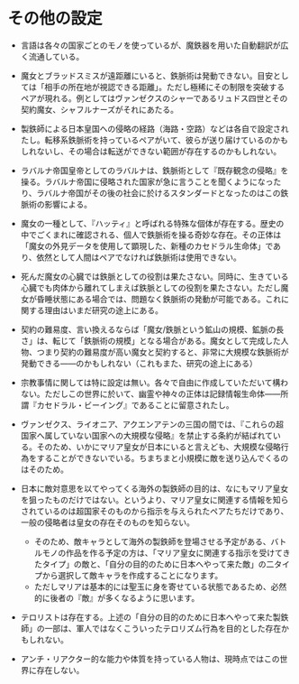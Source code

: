# その他の設定
* 言語は各々の国家ごとのモノを使っているが、魔鉄器を用いた自動翻訳が広く流通している。

* 魔女とブラッドスミスが遠距離にいると、鉄脈術は発動できない。目安としては「相手の所在地が視認できる距離」。ただし極稀にその制限を突破するペアが現れる。例としてはヴァンゼクスのシャーであるリュドス四世とその契約魔女、シャフルナーズがそれにあたる。

* 製鉄師による日本皇国への侵略の経路（海路・空路）などは各自で設定されたし。転移系鉄脈術を持っているペアがいて、彼らが送り届けているのかもしれないし、その場合は転送ができない範囲が存在するのかもしれない。

* ラバルナ帝国皇帝としてのラバルナは、鉄脈術として『既存観念の侵略』を操る。ラバルナ帝国に侵略された国家が急に言うことを聞くようになったり、ラバルナ帝国がその後の社会に於けるスタンダードとなったのはこの鉄脈術の影響による。

* 魔女の一種として、『ハッティ』と呼ばれる特殊な個体が存在する。歴史の中でごくまれに確認される、個人で鉄脈術を操る奇妙な存在。その正体は「魔女の外見データを使用して顕現した、新種のカセドラル生命体」であり、依然として人間はペアでなければ鉄脈術は使用できない。

* 死んだ魔女の心臓では鉄脈としての役割は果たさない。同時に、生きている心臓でも肉体から離れてしまえば鉄脈としての役割を果たさない。ただし魔女が昏睡状態にある場合では、問題なく鉄脈術の発動が可能である。これに関する理由はいまだ研究の途上にある。

* 契約の難易度、言い換えるならば「魔女/鉄脈という鉱山の規模、鉱脈の長さ」は、転じて「鉄脈術の規模」となる場合がある。魔女として完成した人物、つまり契約の難易度が高い魔女と契約すると、非常に大規模な鉄脈術が発動できる――のかもしれない（これもまた、研究の途上にある）

* 宗教事情に関しては特に設定は無い。各々で自由に作成していただいて構わない。ただしこの世界に於いて、幽霊や神々の正体は記録情報生命体――所謂『カセドラル・ビーイング』であることに留意されたし。

* ヴァンゼクス、ライオニア、アクエンアテンの三国の間では、『これらの超国家へ属していない国家への大規模な侵略』を禁止する条約が結ばれている。そのため、いかにマリア皇女が日本にいると言えども、大規模な侵略行為をすることができないでいる。ちまちまと小規模に敵を送り込んでくるのはそのため。

* 日本に敵対意思を以てやってくる海外の製鉄師の目的は、なにもマリア皇女を狙ったものだけではない。というより、マリア皇女に関連する情報を知らされているのは超国家そのものから指示を与えられたペアたちだけであり、一般の侵略者は皇女の存在そのものを知らない。
  * そのため、敵キャラとして海外の製鉄師を登場させる予定がある、バトルモノの作品を作る予定の方は、「マリア皇女に関連する指示を受けてきたタイプ」の敵と、「自分の目的のために日本へやって来た敵」の二タイプから選択して敵キャラを作成することになります。
  * ただしマリアは基本的には聖玉に身を寄せている状態であるため、必然的に後者の『敵』が多くなるように思います。

* テロリストは存在する。上述の「自分の目的のために日本へやって来た製鉄師」の一部は、軍人ではなくこういったテロリズム行為を目的とした存在かもしれない。

* アンチ・リアクター的な能力や体質を持っている人物は、現時点ではこの世界に存在しない。